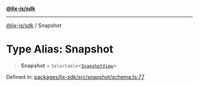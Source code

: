 [**@lix-js/sdk**](../README.md)

***

[@lix-js/sdk](../README.md) / Snapshot

# Type Alias: Snapshot

> **Snapshot** = `Selectable`\<[`SnapshotView`](SnapshotView.md)\>

Defined in: [packages/lix-sdk/src/snapshot/schema.ts:77](https://github.com/opral/monorepo/blob/3bcc1f95be292671fbdc30a84e807512030f233b/packages/lix-sdk/src/snapshot/schema.ts#L77)
